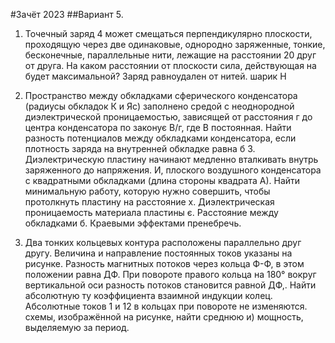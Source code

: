 #Зачёт 2023
##Вариант 5.
1. Точечный заряд 4 может смещаться перпендикулярно плоскости, проходящую через две одинаковые, однородно заряженные, тонкие, бесконечные, параллельные нити, лежащие на расстоянии 20 друг от друга. На каком расстоянии от плоскости сила, действующая на будет максимальной? Заряд равноудален от нитей. шарик H

2. Пространство между обкладками сферического конденсатора (радиусы обкладок К и Яс) заполнено средой с неоднородной диэлектрической проницаемостью, зависящей от расстояния г до центра конденсатора по законує В/г, где В постоянная. Найти разность потенциалов между обкладками конденсатора, если плотность заряда на внутренней обкладке равна б 3. Диэлектрическую пластину начинают медленно вталкивать внутрь заряженного до напряжения. И, плоского воздушного конденсатора с квадратными обкладками (длина стороны квадрата А). Найти минимальную работу, которую нужно совершить, чтобы протолкнуть пластину на расстояние х. Диэлектрическая проницаемость материала пластины є. Расстояние между обкладками б. Краевыми эффектами пренебречь.

4. Два тонких кольцевых контура расположены параллельно друг другу. Величина и направление постоянных токов указаны на рисунке. Разность магнитных потоков через кольца Ф-Ф, в этом положении равна ДФ. При повороте правого кольца на 180° вокруг вертикальной оси разность потоков становится равной ДФ,. Найти абсолютную ту коэффициента взаимной индукции колец. Абсолютные токов 1 и 12 в кольцах при повороте не изменяются. схемы, изображённой на рисунке, найти среднюю и) мощность, выделяемую за период.
